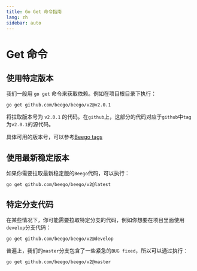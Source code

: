 ```yaml
---
title: Go Get 命令指南
lang: zh
sidebar: auto
---
```


# Get 命令

## 使用特定版本

我们一般用 `go get` 命令来获取依赖。例如在项目根目录下执行：

```shell
go get github.com/beego/beego/v2@v2.0.1
```

将拉取版本号为 `v2.0.1` 的代码。在`github`上，这部分的代码对应于`github`中`tag`为`v2.0.1`的源代码。

具体可用的版本号，可以参考[Beego tags](https://github.com/beego/beego/tags)

## 使用最新稳定版本

如果你需要拉取最新稳定版的`Beego`代码，可以执行：

```shell
go get github.com/beego/beego/v2@latest
```

## 特定分支代码

在某些情况下，你可能需要拉取特定分支的代码，例如你想要在项目里面使用`develop`分支代码：

```shell
go get github.com/beego/beego/v2@develop
```

普遍上，我们的`master`分支包含了一些紧急的`BUG fixed`，所以可以通过执行：

```shell
go get github.com/beego/beego/v2@master
```
